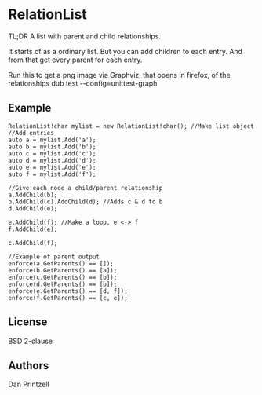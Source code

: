 RelationList
============

TL;DR A list with parent and child relationships.

It starts of as a ordinary list.
But you can add children to each entry.
And from that get every parent for each entry.

Run this to get a png image via Graphviz, that opens in firefox, of the relationships
	dub test --config=unittest-graph


Example
-------

	RelationList!char mylist = new RelationList!char(); //Make list object
	//Add entries
	auto a = mylist.Add('a');
	auto b = mylist.Add('b');
	auto c = mylist.Add('c');
	auto d = mylist.Add('d');
	auto e = mylist.Add('e');
	auto f = mylist.Add('f');

	//Give each node a child/parent relationship
	a.AddChild(b);
	b.AddChild(c).AddChild(d); //Adds c & d to b
	d.AddChild(e);

	e.AddChild(f); //Make a loop, e <-> f
	f.AddChild(e);

	c.AddChild(f);

	//Example of parent output
	enforce(a.GetParents() == []);
	enforce(b.GetParents() == [a]);
	enforce(c.GetParents() == [b]);
	enforce(d.GetParents() == [b]);
	enforce(e.GetParents() == [d, f]);
	enforce(f.GetParents() == [c, e]);

License
-------
BSD 2-clause

Authors
-------
Dan Printzell